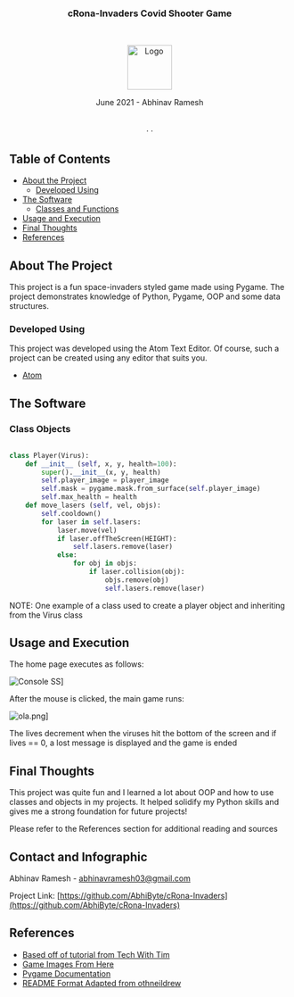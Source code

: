   <h3 align="center">cRona-Invaders Covid Shooter Game</h3>
<br />
  <p align="center">
  <a href="https://github.com/AbhiByte/cRona-Invaders">
    <img src="downloads/lol.jpg" alt="Logo" width="80" height="80">
  </a>
  <p align="center">
    June 2021 - Abhinav Ramesh
    <br />
    <a href=""><strong></strong></a>
    <br />
    <br />
    <a href=""></a>
    ·
    <a href=""></a>
    ·
    <a href=""></a>
  </p>
</p>



<!-- TABLE OF CONTENTS -->
## Table of Contents

* [About the Project](#about-the-project)
  * [Developed Using](#developed-using)
* [The Software](#the-software)
  * [Classes and Functions](#class-objects)
* [Usage and Execution](#usage-and-execution)
* [Final Thoughts](#final-thoughts)
* [References](#references)




<!-- ABOUT THE PROJECT -->
## About The Project

This project is a fun space-invaders styled game made using Pygame. The project demonstrates knowledge of Python, Pygame, OOP and some data structures. 
### Developed Using
This project was developed using the Atom Text Editor. Of course, such a project can be created using any editor that suits you.
* [Atom](https://atom.io/)


<!-- GETTING STARTED -->


## The Software

### Class Objects


```python
	 
class Player(Virus):
    def __init__ (self, x, y, health=100):
        super().__init__(x, y, health)
        self.player_image = player_image
        self.mask = pygame.mask.from_surface(self.player_image)
        self.max_health = health
    def move_lasers (self, vel, objs):
        self.cooldown()
        for laser in self.lasers:
            laser.move(vel)
            if laser.offTheScreen(HEIGHT):
                self.lasers.remove(laser)
            else:
                for obj in objs:
                    if laser.collision(obj):
                        objs.remove(obj)
                        self.lasers.remove(laser)
```
NOTE: One example of a class used to create a player object and inheriting from the Virus class

## Usage and Execution

The home page executes as follows: 

![Console SS](https://i.postimg.cc/ryBxF8DC/hiii.png)]

After the mouse is clicked, the main game runs:

![ola.png](https://i.postimg.cc/Prnvn27S/ola.png)]

The lives decrement when the viruses hit the bottom of the screen and if lives == 0, a lost message is displayed and the game is ended


## Final Thoughts
This project was quite fun and I learned a lot about OOP and how to use classes and objects in my projects. It helped solidify my Python skills and gives me a strong foundation for future projects!

Please refer to the References section for additional reading and sources

## Contact and Infographic

Abhinav Ramesh - [](abhinavramesh03@gmail.com) abhinavramesh03@gmail.com

Project Link: [https://github.com/AbhiByte/cRona-Invaders](https://github.com/AbhiByte/cRona-Invaders)


## References
* [Based off of tutorial from Tech With Tim](https://www.youtube.com/watch?v=Q-__8Xw9KTM&ab_channel=TechWithTim)
* [Game Images From Here](https://github.com/divyanx/Corona-Shooter-Game/tree/master/img)
* [Pygame Documentation](https://www.pygame.org/docs/)
* [README Format Adapted from othneildrew](https://github.com/othneildrew/Best-README-Template.git)

